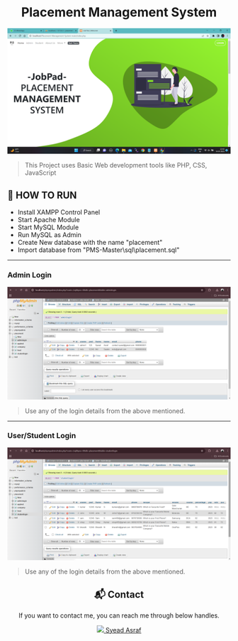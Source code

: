 
<div align="center">
  <h1>Placement Management System</h1>
  <img alt="output" src="Screenshots/Screenshot (137).png" />
 </div>

> This Project uses Basic Web development tools like PHP, CSS, JavaScript

## 💾 HOW TO RUN
+ Install XAMPP Control Panel
+ Start Apache Module
+ Start MySQL Module
+ Run MySQL as Admin
+ Create New database with the name "placement"
+ Import database from "PMS-Master\sql\placement.sql"

***
### Admin Login
<div align="center">
  <img alt="Admin Login Details" src="Screenshots/Screenshot (136).png" />
</div>

> Use any of the login details from the above mentioned.

***
### User/Student Login
<div align="center">
  <img alt="User Login Details" src="Screenshots/Screenshot0 .png" />
</div>

> Use any of the login details from the above mentioned. 

<div align = "center">
<h2>📬 Contact</h2>

If you want to contact me, you can reach me through below handles.

<a href="https://www.linkedin.com/in/syead-asraf/"><img src="https://www.felberpr.com/wp-content/uploads/linkedin-logo.png" width="25"> Syead Asraf </img></a>

</div>
